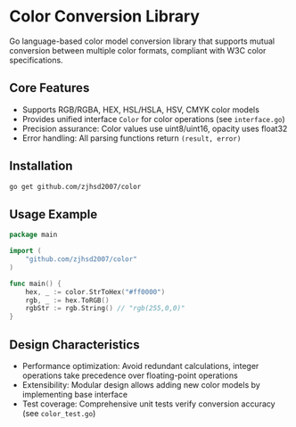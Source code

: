 # Color Conversion Library

Go language-based color model conversion library that supports mutual conversion between multiple color formats, compliant with W3C color specifications.

## Core Features

- Supports RGB/RGBA, HEX, HSL/HSLA, HSV, CMYK color models
- Provides unified interface `Color` for color operations (see `interface.go`)
- Precision assurance: Color values use uint8/uint16, opacity uses float32
- Error handling: All parsing functions return `(result, error)`

## Installation

```bash
go get github.com/zjhsd2007/color
```

## Usage Example

```go
package main

import (
	"github.com/zjhsd2007/color"
)

func main() {
	hex, _ := color.StrToHex("#ff0000")
	rgb, _ := hex.ToRGB()
	rgbStr := rgb.String() // "rgb(255,0,0)"
}
```

## Design Characteristics

- Performance optimization: Avoid redundant calculations, integer operations take precedence over floating-point operations
- Extensibility: Modular design allows adding new color models by implementing base interface
- Test coverage: Comprehensive unit tests verify conversion accuracy (see `color_test.go`)
